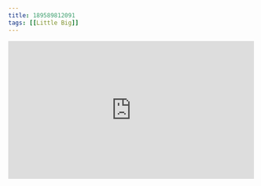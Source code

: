 ```yaml
---
title: 189589812091
tags: [[Little Big]]
---
```

<iframe allow="accelerometer; autoplay; clipboard-write; encrypted-media; gyroscope; picture-in-picture" allowfullscreen="" frameborder="0" height="281" id="youtube_iframe" src="https://www.youtube.com/embed/1t_sMynan_k?feature=oembed&amp;enablejsapi=1&amp;origin=https://safe.txmblr.com&amp;wmode=opaque" width="500"></iframe>